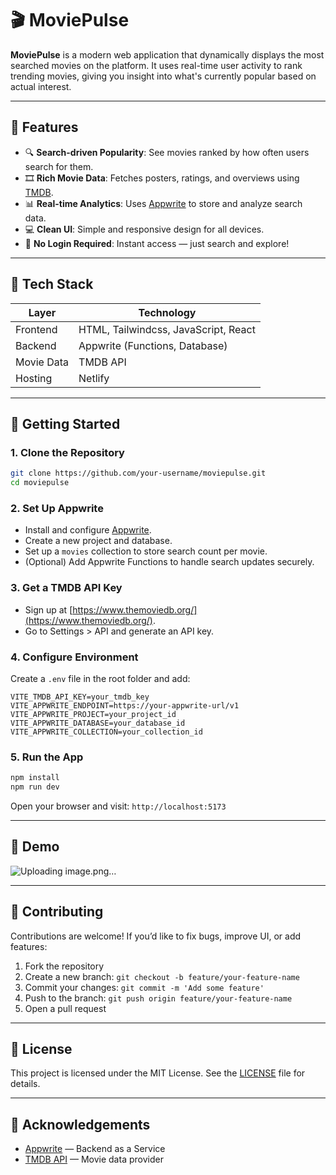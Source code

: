 # 🎬 MoviePulse

**MoviePulse** is a modern web application that dynamically displays the most searched movies on the platform. It uses real-time user activity to rank trending movies, giving you insight into what's currently popular based on actual interest.

<!-- ![MoviePulse Banner](https://your-image-link-if-any.com) -->

---

## 🌟 Features

- 🔍 **Search-driven Popularity**: See movies ranked by how often users search for them.
- 🎞️ **Rich Movie Data**: Fetches posters, ratings, and overviews using [TMDB](https://www.themoviedb.org/).
- 📊 **Real-time Analytics**: Uses [Appwrite](https://appwrite.io/) to store and analyze search data.
- 💻 **Clean UI**: Simple and responsive design for all devices.
- 🔐 **No Login Required**: Instant access — just search and explore!

---

## 🧱 Tech Stack

| Layer       | Technology                           |
|-------------|--------------------------------------|
| Frontend    | HTML, Tailwindcss, JavaScript, React |
| Backend     | Appwrite (Functions, Database)       |
| Movie Data  | TMDB API                             |
| Hosting     | Netlify                              |

---

## 🚀 Getting Started

### 1. Clone the Repository

```bash
git clone https://github.com/your-username/moviepulse.git
cd moviepulse
```

### 2. Set Up Appwrite

- Install and configure [Appwrite](https://appwrite.io/docs/installation).
- Create a new project and database.
- Set up a `movies` collection to store search count per movie.
- (Optional) Add Appwrite Functions to handle search updates securely.

### 3. Get a TMDB API Key

- Sign up at [https://www.themoviedb.org/](https://www.themoviedb.org/).
- Go to Settings > API and generate an API key.

### 4. Configure Environment

Create a `.env` file in the root folder and add:

```env
VITE_TMDB_API_KEY=your_tmdb_key
VITE_APPWRITE_ENDPOINT=https://your-appwrite-url/v1
VITE_APPWRITE_PROJECT=your_project_id
VITE_APPWRITE_DATABASE=your_database_id
VITE_APPWRITE_COLLECTION=your_collection_id
```

### 5. Run the App

```bash
npm install
npm run dev
```

Open your browser and visit: `http://localhost:5173`

---

## 📸 Demo

![Uploading image.png…]()


---

## 🤝 Contributing

Contributions are welcome! If you’d like to fix bugs, improve UI, or add features:

1. Fork the repository  
2. Create a new branch: `git checkout -b feature/your-feature-name`  
3. Commit your changes: `git commit -m 'Add some feature'`  
4. Push to the branch: `git push origin feature/your-feature-name`  
5. Open a pull request

---

## 📄 License

This project is licensed under the MIT License. See the [LICENSE](LICENSE) file for details.

---

## 🙌 Acknowledgements

- [Appwrite](https://appwrite.io/) — Backend as a Service  
- [TMDB API](https://www.themoviedb.org/) — Movie data provider
